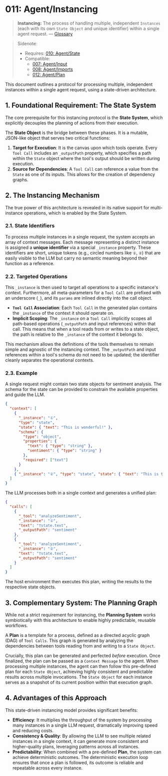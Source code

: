 # 011: Agent/Instancing

> **Instancing:** The process of handling multiple, independent `Instances` (each with its own `State Object` and unique identifier) within a single agent request. — [Glossary](./000_glossary.md)

> Sidenote:
>
> - Requires: [010: Agent/State](./010_agent_state.md)
> - Compatible:
>   - [007: Agent/Input](./007_agent_input.md)
>   - [008: Agent/Imports](./008_agent_imports.md)
>   - [012: Agent/Plan](./012_agent_plan.md)

This document outlines a protocol for processing multiple, independent instances within a single agent request, using a state-driven architecture.

## 1. Foundational Requirement: The State System

The core prerequisite for this instancing protocol is the **State System**, which explicitly decouples the planning of actions from their execution.

The **State Object** is the bridge between these phases. It is a mutable, JSON-like object that serves two critical functions:

1.  **Target for Execution**: It is the canvas upon which tools operate. Every `Tool Call` includes an `_outputPath` property, which specifies a path within the `State` object where the tool's output should be written during execution.
2.  **Source for Dependencies**: A `Tool Call` can reference a value from the `State` as one of its inputs. This allows for the creation of dependency graphs.

## 2. The Instancing Mechanism

The true power of this architecture is revealed in its native support for multi-instance operations, which is enabled by the State System.

### 2.1. State Identifiers

To process multiple instances in a single request, the system accepts an array of context messages. Each message representing a distinct instance is assigned a **unique identifier** via a special `_instance` property. These identifiers are short, unique tokens (e.g., circled numbers like `①`, `②`) that are easily visible to the LLM but carry no semantic meaning beyond their function as a reference.

### 2.2. Targeted Operations

This `_instance` is then used to target all operations to a specific instance's context. Furthermore, all meta-parameters for a `Tool Call` are prefixed with an underscore (`_`), and its `params` are inlined directly into the call object.

- **`Tool Call` Association**: Each `Tool Call` in the generated plan contains the `_instance` of the context it should operate on.
- **Implicit Scoping**: The `_instance` on a `Tool Call` implicitly scopes all path-based operations (`_outputPath` and input references) within that call. This means that when a tool reads from or writes to a state object, the path is relative to the `_instance` of the context it belongs to.

This mechanism allows the definitions of the tools themselves to remain simple and agnostic of the instancing context. The `_outputPath` and input references within a tool's schema do not need to be updated; the identifier cleanly separates the operational contexts.

### 2.3. Example

A single request might contain two state objects for sentiment analysis. The schema for the state can be provided to constrain the available properties and guide the LLM.

```json
{
  "context": [
    {
      "_instance": "①",
      "type": "state",
      "state": { "text": "This is wonderful!" },
      "schema": {
        "type": "object",
        "properties": {
          "text": { "type": "string" },
          "sentiment": { "type": "string" }
        },
        "required": ["text"]
      }
    },
    { "_instance": "②", "type": "state", "state": { "text": "This is terrible." } }
  ]
}
```

The LLM processes both in a single context and generates a unified plan:

```json
{
  "calls": [
    {
      "_tool": "analyzeSentiment",
      "_instance": "①",
      "text": "†state.text",
      "_outputPath": "sentiment"
    },
    {
      "_tool": "analyzeSentiment",
      "_instance": "②",
      "text": "†state.text",
      "_outputPath": "sentiment"
    }
  ]
}
```

The host environment then executes this plan, writing the results to the respective state objects.

## 3. Complementary System: The Planning Graph

While not a strict requirement for instancing, the **Planning System** works symbiotically with this architecture to enable highly predictable, reusable workflows.

A **Plan** is a template for a process, defined as a directed acyclic graph (DAG) of `Tool Calls`. This graph is generated by analyzing the dependencies between tools reading from and writing to a `State Object`.

Crucially, this plan can be generated and perfected _before_ execution. Once finalized, the plan can be passed as a `Context Message` to the agent. When processing multiple instances, the agent can then follow this pre-defined plan for each `State Object`, achieving highly consistent and predictable results across multiple invocations. The `State Object` for each instance serves as a snapshot of its current position within that execution graph.

## 4. Advantages of this Approach

This state-driven instancing model provides significant benefits:

- **Efficiency**: It multiplies the throughput of the system by processing many instances in a single LLM request, dramatically improving speed and reducing costs.
- **Consistency & Quality**: By allowing the LLM to see multiple related instances in a single context, it can generate more consistent and higher-quality plans, leveraging patterns across all instances.
- **Predictability**: When combined with a pre-defined **Plan**, the system can achieve deterministic outcomes. The deterministic execution loop ensures that once a plan is followed, its outcome is reliable and repeatable across every instance.
